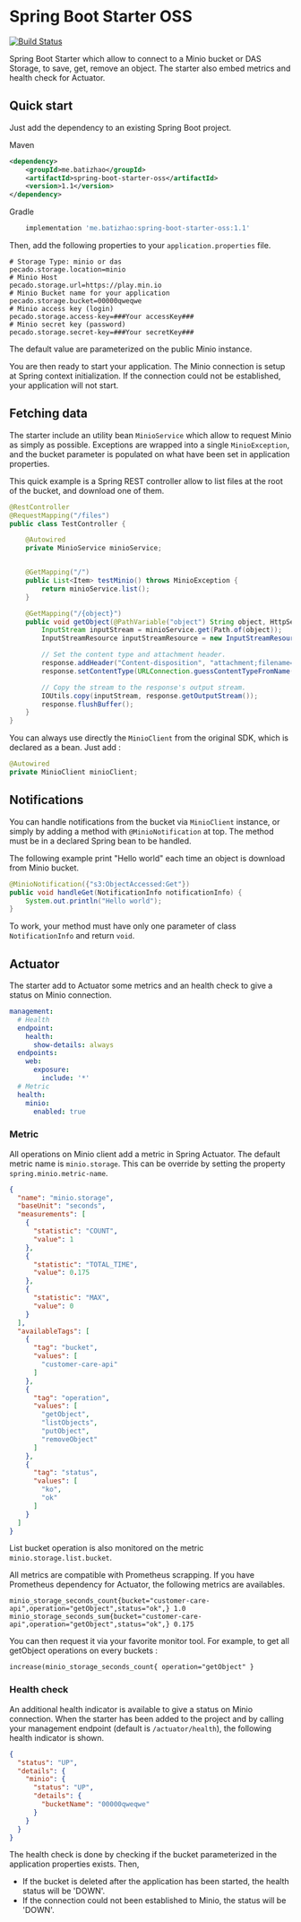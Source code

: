 # Spring Boot Starter OSS

[![Build Status](https://travis-ci.org/batizhao/spring-boot-starter-oss.svg?branch=master)](https://travis-ci.org/jlefebure/spring-boot-starter-minio)

Spring Boot Starter which allow to connect to a Minio bucket or DAS Storage, to save, get, remove an object. The starter also embed 
metrics and health check for Actuator.  

## Quick start

Just add the dependency to an existing Spring Boot project.

Maven
```xml
<dependency>
    <groupId>me.batizhao</groupId>
    <artifactId>spring-boot-starter-oss</artifactId>
    <version>1.1</version>
</dependency>
```

Gradle 
```groovy
    implementation 'me.batizhao:spring-boot-starter-oss:1.1'
```


Then, add the following properties to your `application.properties` file.

```properties
# Storage Type: minio or das
pecado.storage.location=minio
# Minio Host
pecado.storage.url=https://play.min.io
# Minio Bucket name for your application
pecado.storage.bucket=00000qweqwe
# Minio access key (login)
pecado.storage.access-key=###Your accessKey###
# Minio secret key (password)
pecado.storage.secret-key=###Your secretKey###
```

The default value are parameterized on the public Minio instance.

You are then ready to start your application. The Minio connection is setup at Spring context initialization. If the 
connection could not be established, your application will not start.

## Fetching data

The starter include an utility bean `MinioService` which allow to request Minio as simply as possible. Exceptions are
wrapped into a single `MinioException`, and the bucket parameter is populated on what have been set in application 
properties.

This quick example is a Spring REST controller allow to list files at the root of the bucket, and download one of them. 

```java
@RestController
@RequestMapping("/files")
public class TestController {

    @Autowired
    private MinioService minioService;


    @GetMapping("/")
    public List<Item> testMinio() throws MinioException {
        return minioService.list();
    }

    @GetMapping("/{object}")
    public void getObject(@PathVariable("object") String object, HttpServletResponse response) throws MinioException, IOException {
        InputStream inputStream = minioService.get(Path.of(object));
        InputStreamResource inputStreamResource = new InputStreamResource(inputStream);

        // Set the content type and attachment header.
        response.addHeader("Content-disposition", "attachment;filename=" + object);
        response.setContentType(URLConnection.guessContentTypeFromName(object));

        // Copy the stream to the response's output stream.
        IOUtils.copy(inputStream, response.getOutputStream());
        response.flushBuffer();
    }
}
```

You can always use directly the `MinioClient` from the original SDK, which is declared as a bean. Just add :

```java
@Autowired
private MinioClient minioClient;
```

## Notifications

You can handle notifications from the bucket via `MinioClient` instance, or simply by adding a method with `@MinioNotification` at top.
The method must be in a declared Spring bean to be handled.

The following example print "Hello world" each time an object is download from Minio bucket.

```java
@MinioNotification({"s3:ObjectAccessed:Get"})
public void handleGet(NotificationInfo notificationInfo) {
    System.out.println("Hello world");
}
```

To work, your method must have only one parameter of class `NotificationInfo` and return `void`.

## Actuator

The starter add to Actuator some metrics and an health check to give a status on Minio connection.

```yaml
management:
  # Health
  endpoint:
    health:
      show-details: always
  endpoints:
    web:
      exposure:
        include: '*'
  # Metric
  health:
    minio:
      enabled: true
```

### Metric

All operations on Minio client add a metric in Spring Actuator. The default metric name is `minio.storage`. This can be 
override by setting the property `spring.minio.metric-name`.

```json
{
  "name": "minio.storage",
  "baseUnit": "seconds",
  "measurements": [
    {
      "statistic": "COUNT",
      "value": 1
    },
    {
      "statistic": "TOTAL_TIME",
      "value": 0.175
    },
    {
      "statistic": "MAX",
      "value": 0
    }
  ],
  "availableTags": [
    {
      "tag": "bucket",
      "values": [
        "customer-care-api"
      ]
    },
    {
      "tag": "operation",
      "values": [
        "getObject",
        "listObjects",
        "putObject",
        "removeObject"
      ]
    },
    {
      "tag": "status",
      "values": [
        "ko",
        "ok"
      ]
    }
  ]
}
```

List bucket operation is also monitored on the metric `minio.storage.list.bucket`.

All metrics are compatible with Prometheus scrapping. If you have Prometheus dependency for Actuator, the following 
metrics are availables.

```
minio_storage_seconds_count{bucket="customer-care-api",operation="getObject",status="ok",} 1.0
minio_storage_seconds_sum{bucket="customer-care-api",operation="getObject",status="ok",} 0.175
```

You can then request it via your favorite monitor tool. For example, to get all getObject operations on every buckets :

```
increase(minio_storage_seconds_count{ operation="getObject" }
```

### Health check

An additional health indicator is available to give a status on Minio connection. When the starter has been added to
the project and by calling your management endpoint (default is `/actuator/health`), the following health indicator is 
shown.

```json
{
  "status": "UP",
  "details": {
    "minio": {
      "status": "UP",
      "details": {
        "bucketName": "00000qweqwe"
      }
    }
  }
}
```

The health check is done by checking if the bucket parameterized in the application properties exists. Then,

 * If the bucket is deleted after the application has been started, the health status will be 'DOWN'.
 * If the connection could not been established to Minio, the status will be 'DOWN'.